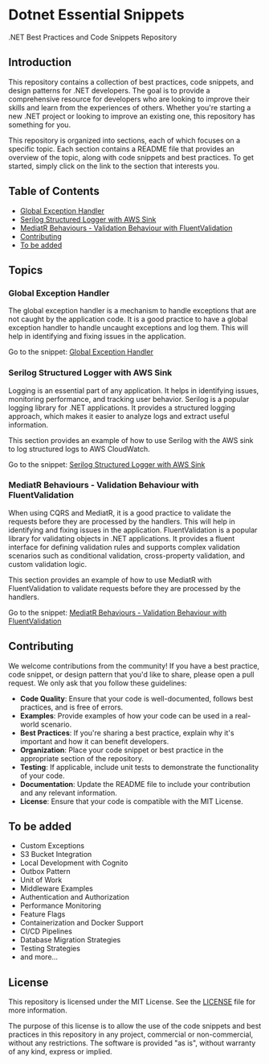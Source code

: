 # Dotnet Essential Snippets

.NET Best Practices and Code Snippets Repository

## Introduction

This repository contains a collection of best practices, code snippets, and design patterns for .NET developers. The goal is to provide a comprehensive resource for developers who are looking to improve their skills and learn from the experiences of others. Whether you're starting a new .NET project or looking to improve an existing one, this repository has something for you.

This repository is organized into sections, each of which focuses on a specific topic. Each section contains a README file that provides an overview of the topic, along with code snippets and best practices. To get started, simply click on the link to the section that interests you.

## Table of Contents

- [Global Exception Handler](#global-exception-handler)
- [Serilog Structured Logger with AWS Sink](#serilog-structured-logger-with-aws-sink)
- [MediatR Behaviours - Validation Behaviour with FluentValidation](#mediatr-behaviours---validation-behaviour-with-fluentvalidation)
- [Contributing](#contributing)
- [To be added](#to-be-added)

## Topics

### Global Exception Handler

The global exception handler is a mechanism to handle exceptions that are not caught by the application code. It is a good practice to have a global exception handler to handle uncaught exceptions and log them. This will help in identifying and fixing issues in the application.

Go to the snippet: [Global Exception Handler](ExceptionHandlers/GlobalExceptionHandler.md)

### Serilog Structured Logger with AWS Sink

Logging is an essential part of any application. It helps in identifying issues, monitoring performance, and tracking user behavior. Serilog is a popular logging library for .NET applications. It provides a structured logging approach, which makes it easier to analyze logs and extract useful information.

This section provides an example of how to use Serilog with the AWS sink to log structured logs to AWS CloudWatch.

Go to the snippet: [Serilog Structured Logger with AWS Sink](Logging/SerilogStructuredLoggerWithAwsSink.md)

### MediatR Behaviours - Validation Behaviour with FluentValidation

When using CQRS and MediatR, it is a good practice to validate the requests before they are processed by the handlers. This will help in identifying and fixing issues in the application. FluentValidation is a popular library for validating objects in .NET applications. It provides a fluent interface for defining validation rules and supports complex validation scenarios such as conditional validation, cross-property validation, and custom validation logic.

This section provides an example of how to use MediatR with FluentValidation to validate requests before they are processed by the handlers.

Go to the snippet: [MediatR Behaviours - Validation Behaviour with FluentValidation](MediatRBehaviours/ValidationBehaviourWithFluentValidation.md)

## Contributing

We welcome contributions from the community! If you have a best practice, code snippet, or design pattern that you'd like to share, please open a pull request. We only ask that you follow these guidelines:

- **Code Quality**: Ensure that your code is well-documented, follows best practices, and is free of errors.
- **Examples**: Provide examples of how your code can be used in a real-world scenario.
- **Best Practices**: If you're sharing a best practice, explain why it's important and how it can benefit developers.
- **Organization**: Place your code snippet or best practice in the appropriate section of the repository.
- **Testing**: If applicable, include unit tests to demonstrate the functionality of your code.
- **Documentation**: Update the README file to include your contribution and any relevant information.
- **License**: Ensure that your code is compatible with the MIT License.

## To be added

- Custom Exceptions
- S3 Bucket Integration
- Local Development with Cognito
- Outbox Pattern
- Unit of Work
- Middleware Examples
- Authentication and Authorization
- Performance Monitoring
- Feature Flags
- Containerization and Docker Support
- CI/CD Pipelines
- Database Migration Strategies
- Testing Strategies
- and more...

## License

This repository is licensed under the MIT License. See the [LICENSE](LICENSE) file for more information.

The purpose of this license is to allow the use of the code snippets and best practices in this repository in any project, commercial or non-commercial, without any restrictions. The software is provided "as is", without warranty of any kind, express or implied.

